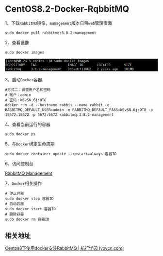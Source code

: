 # CentOS8.2-Docker-RqbbitMQ

1、下载`RabbitMQ`镜像，`management`版本自带`web`管理页面

```shell
sudo docker pull rabbitmq:3.8.2-management
```

2、查看镜像

```shell
sudo docker images
```

<img src="../../../TyporaImg/image-20220529100234082.png" alt="image-20220529100234082" style="zoom:150%;" />

3、启动`Docker`容器

```shell
#方式二：设置用户名和密码
# 账户：admin
# 密码：W6vSN.6j:OT8
docker run -d --hostname rabbit --name rabbit -e RABBITMQ_DEFAULT_USER=admin -e RABBITMQ_DEFAULT_PASS=W6vSN.6j:OT8 -p 15672:15672 -p 5672:5672 rabbitmq:3.8.2-management
```

4、查看当前运行的容器

```shell
sudo docker ps
```

5、与`Docker`绑定生命周期

```shell
sudo docker container update --restart=always 容器ID
```

6、访问控制台

[RabbitMQ Management](http://81.70.96.232:15672/#/)

7、`Docker`相关操作

```shell
# 停止容器
sudo docker stop 容器ID
# 启动容器
sudo docker start 容器ID
# 删除容器
sudo docker rm 容器ID
```





## 相关地址

[Centos8下使用docker安装RabbitMQ | 航行学园 (voycn.com)](http://www.voycn.com/article/centos8xiashiyongdockeranzhuangrabbitmq)




















